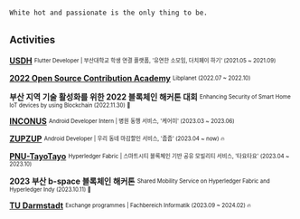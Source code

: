```diff

White hot and passionate is the only thing to be.

```

<h2><sub>Activities</sub></h2>

[**USDH**](https://github.com/koty08/PNU_4th_hackathon_USDH) <sub><sup>Flutter Developer | 부산대학교 학생 연결 플랫폼, '유연한 소모임, 더치페이 하기' (2021.05 ~ 2021.09)</sup></sub>

[**2022 Open Source Contribution Academy**](https://www.contribution.ac/) <sub><sup>Libplanet (2022.07 ~ 2022.10)</sup></sub>  

**부산 지역 기술 활성화를 위한 2022 블록체인 해커톤 대회** <sub><sup>Enhancing Security of Smart Home IoT devices by using Blockchain (2022.11.30) 🥉 </sup></sub>  

[**INCONUS**](https://www.inconus.kr/) <sub><sup>Android Developer Intern | 병원 동행 서비스, '케어미' (2023.03 ~ 2023.06)</sup></sub>  

[**ZUPZUP**](https://github.com/Team-JubJub) <sub><sup>Android Developer | 우리 동네 마감할인 서비스, '줍줍' (2023.04 ~ now) 🔥</sup></sub>  

[**PNU-TayoTayo**](https://github.com/PNU-TayoTayo) <sub><sup>Hyperledger Fabric | 스마트시티 블록체인 기반 공유 모빌리티 서비스, '타요타요' (2023.04 ~ 2023.10)</sup></sub>  

**2023 부산 b-space 블록체인 해커톤** <sub><sup>Shared Mobility Service on Hyperledger Fabric and Hyperledger Indy (2023.10.11) 🥈 </sup></sub>  

[**TU Darmstadt**](https://www.informatik.tu-darmstadt.de/fb20) <sub><sup>Exchange programmes | Fachbereich Informatik (2023.09 ~ 2024.02) 🔥</sup></sub>  
